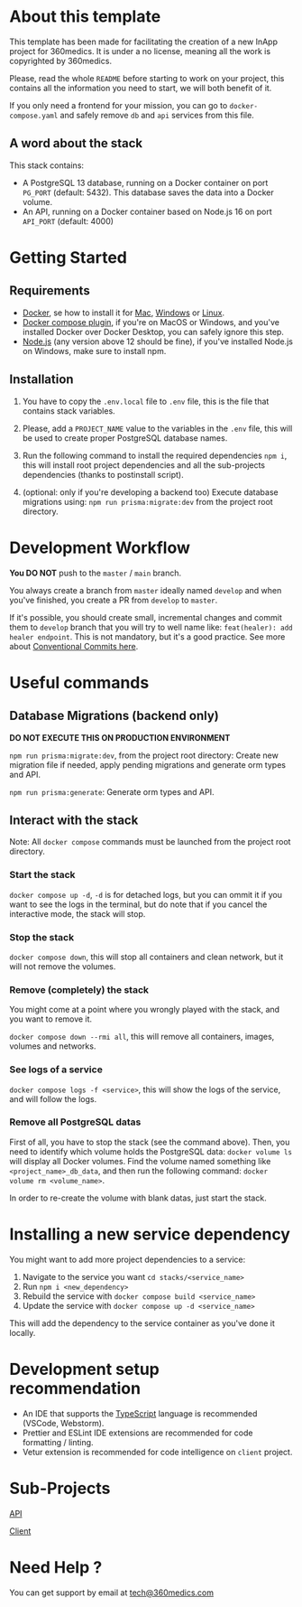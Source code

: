 # About this template

This template has been made for facilitating the creation of a new InApp project for 360medics. It is under a no license, meaning all the work is copyrighted by 360medics.

Please, read the whole `README` before starting to work on your project, this contains all the information you need to start, we will both benefit of it.

If you only need a frontend for your mission, you can go to `docker-compose.yaml` and safely remove `db` and `api` services from this file.

## A word about the stack

This stack contains:

- A PostgreSQL 13 database, running on a Docker container on port `PG_PORT` (default: 5432). This database saves the data into a Docker volume.
- An API, running on a Docker container based on Node.js 16 on port `API_PORT` (default: 4000)

# Getting Started

## Requirements

- [Docker](https://www.docker.com/), se how to install it for [Mac](https://docs.docker.com/desktop/mac/install/), [Windows](https://docs.docker.com/desktop/windows/install/) or [Linux](https://docs.docker.com/engine/install/#server).
- [Docker compose plugin](https://docs.docker.com/compose/cli-command/#installing-compose-v2), if you're on MacOS or Windows, and you've installed Docker over Docker Desktop, you can safely ignore this step.
- [Node.js](https://nodejs.org/en/download/) (any version above 12 should be fine), if you've installed Node.js on Windows, make sure to install npm.

## Installation

1.  You have to copy the `.env.local` file to `.env` file, this is the file that contains stack variables.

2.  Please, add a `PROJECT_NAME` value to the variables in the `.env` file, this will be used to create proper PostgreSQL database names.

3.  Run the following command to install the required dependencies `npm i`, this will install root project dependencies and all the sub-projects dependencies (thanks to postinstall script).

4.  (optional: only if you're developing a backend too) Execute database migrations using: `npm run prisma:migrate:dev` from the project root directory.

# Development Workflow

**You DO NOT** push to the `master` / `main` branch.

You always create a branch from `master` ideally named `develop` and when you've finished, you create a PR from `develop` to `master`.

If it's possible, you should create small, incremental changes and commit them to `develop` branch that you will try to well name like: `feat(healer): add healer endpoint`. This is not mandatory, but it's a good practice. See more about [Conventional Commits here](https://www.conventionalcommits.org/en/v1.0.0/).

# Useful commands

## Database Migrations (backend only)

**DO NOT EXECUTE THIS ON PRODUCTION ENVIRONMENT**

`npm run prisma:migrate:dev`, from the project root directory: Create new migration file if needed, apply pending migrations and generate orm types and API.

`npm run prisma:generate`: Generate orm types and API.

## Interact with the stack

Note: All `docker compose` commands must be launched from the project root directory.

### Start the stack

`docker compose up -d`, `-d` is for detached logs, but you can ommit it if you want to see the logs in the terminal, but do note that if you cancel the interactive mode, the stack will stop.

### Stop the stack

`docker compose down`, this will stop all containers and clean network, but it will not remove the volumes.

### Remove (completely) the stack

You might come at a point where you wrongly played with the stack, and you want to remove it.

`docker compose down --rmi all`, this will remove all containers, images, volumes and networks.

### See logs of a service

`docker compose logs -f <service>`, this will show the logs of the service, and will follow the logs.

### Remove all PostgreSQL datas

First of all, you have to stop the stack (see the command above). Then, you need to identify which volume holds the PostgreSQL data: `docker volume ls` will display all Docker volumes. Find the volume named something like `<project_name>_db_data`, and then run the following command: `docker volume rm <volume_name>`.

In order to re-create the volume with blank datas, just start the stack.

# Installing a new service dependency

You might want to add more project dependencies to a service:

1.  Navigate to the service you want `cd stacks/<service_name>`
2.  Run `npm i <new_dependency>`
3.  Rebuild the service with `docker compose build <service_name>`
4.  Update the service with `docker compose up -d <service_name>`

This will add the dependency to the service container as you've done it locally.

# Development setup recommendation

- An IDE that supports the [TypeScript](https://www.typescriptlang.org/) language is recommended (VSCode, Webstorm).
- Prettier and ESLint IDE extensions are recommended for code formatting / linting.
- Vetur extension is recommended for code intelligence on `client` project.

# Sub-Projects

[API](./stacks/api/README.md)

[Client](./stacks/client/README.md)

# Need Help ?

You can get support by email at [tech@360medics.com](mailto:tech@360medics.com)
